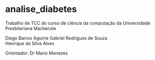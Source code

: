 # analise_diabetes
Trabalho de TCC do curso de ciência da computação da Universidade Presbiteriana Mackenzie

Diego Barros Aguirre
Gabriel Rodrigues de Souza  
Henrique da Silva Alves

Orientador: Dr Mario Menezes
